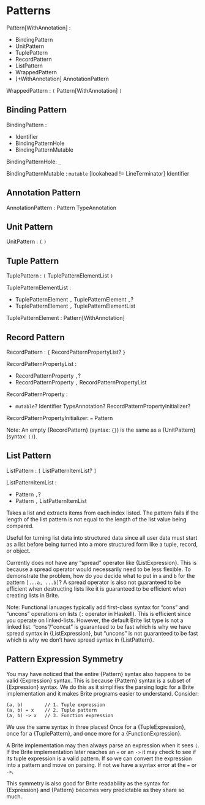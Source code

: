# Patterns

Pattern[WithAnnotation] :
  - BindingPattern
  - UnitPattern
  - TuplePattern
  - RecordPattern
  - ListPattern
  - WrappedPattern
  - [+WithAnnotation] AnnotationPattern

WrappedPattern : `(` Pattern[WithAnnotation] `)`

## Binding Pattern

BindingPattern :
  - Identifier
  - BindingPatternHole
  - BindingPatternMutable

BindingPatternHole: `_`

BindingPatternMutable : `mutable` [lookahead != LineTerminator] Identifier

## Annotation Pattern

AnnotationPattern : Pattern TypeAnnotation

## Unit Pattern

UnitPattern : `(` `)`

## Tuple Pattern

TuplePattern : `(` TuplePatternElementList `)`

TuplePatternElementList :
  - TuplePatternElement `,` TuplePatternElement `,`?
  - TuplePatternElement `,` TuplePatternElementList

TuplePatternElement : Pattern[WithAnnotation]

## Record Pattern

RecordPattern : `{` RecordPatternPropertyList? `}`

RecordPatternPropertyList :
  - RecordPatternProperty `,`?
  - RecordPatternProperty `,` RecordPatternPropertyList

RecordPatternProperty :
  - `mutable`? Identifier TypeAnnotation? RecordPatternPropertyInitializer?

RecordPatternPropertyInitializer: `=` Pattern

Note: An empty {RecordPattern} (syntax: `{}`) is the same as a {UnitPattern} (syntax: `()`).

## List Pattern

ListPattern : `[` ListPatternItemList? `]`

ListPatternItemList :
  - Pattern `,`?
  - Pattern `,` ListPatternItemList

Takes a list and extracts items from each index listed. The pattern fails if the length of the list pattern is not equal to the length of the list value being compared.

Useful for turning list data into structured data since all user data must start as a list before being turned into a more structured form like a tuple, record, or object.

Currently does not have any “spread” operator like {ListExpression}. This is because a spread operator would necessarily need to be less flexible. To demonstrate the problem, how do you decide what to put in `a` and `b` for the pattern `[...a, ...b]`? A spread operator is also not guaranteed to be efficient when destructing lists like it is guaranteed to be efficient when creating lists in Brite.

Note: Functional lanuages typically add first-class syntax for “cons” and “uncons” operations on lists (`:` operator in Haskell). This is efficient since you operate on linked-lists. However, the default Brite list type is not a linked list. “cons”/“concat” is guaranteed to be fast which is why we have spread syntax in {ListExpression}, but “uncons” is not guaranteed to be fast which is why we don’t have spread syntax in {ListPattern}.

## Pattern Expression Symmetry

You may have noticed that the entire {Pattern} syntax also happens to be valid {Expression} syntax. This is because {Pattern} syntax is a subset of {Expression} syntax. We do this as it simplifies the parsing logic for a Brite implementation and it makes Brite programs easier to understand. Consider:

```ite example
(a, b)        // 1. Tuple expression
(a, b) = x    // 2. Tuple pattern
(a, b) -> x   // 3. Function expression
```

We use the same syntax in three places! Once for a {TupleExpression}, once for a {TuplePattern}, and once more for a {FunctionExpression}.

A Brite implementation may then always parse an expression when it sees `(`. If the Brite implementation later reaches an `=` or an `->` it may check to see if its tuple expression is a valid pattern. If so we can convert the expression into a pattern and move on parsing. If not we have a syntax error at the `=` or `->`.

This symmetry is also good for Brite readability as the syntax for {Expression} and {Pattern} becomes very predictable as they share so much.
